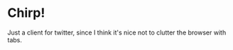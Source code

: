# Chirp!

Just a client for twitter, since I think it's nice not to clutter the browser with tabs.

